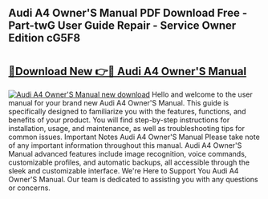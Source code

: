## Audi A4 Owner'S Manual PDF Download Free - Part-twG User Guide Repair - Service Owner Edition cG5F8

# <h2><a href="http://cf18799.oget.top/?id=Audi+A4+Owner%27S+Manual">🔗Download New 👉🔴 Audi A4 Owner'S Manual</a></h2>

[![Audi A4 Owner'S Manual new download](https://i.imgur.com/5g1atiW.png)](http://cf18799.oget.top/?id=Audi+A4+Owner%27S+Manual)
Hello and welcome to the user manual for your brand new Audi A4 Owner'S Manual. This guide is specifically designed to familiarize you with the features, functions, and benefits of your product. You will find step-by-step instructions for installation, usage, and maintenance, as well as troubleshooting tips for common issues. Important Notes Audi A4 Owner'S Manual Please take note of any important information throughout this manual. Audi A4 Owner'S Manual advanced features include image recognition, voice commands, customizable profiles, and automatic backups, all accessible through the sleek and customizable interface. We're Here to Support You Audi A4 Owner'S Manual. Our team is dedicated to assisting you with any questions or concerns.
